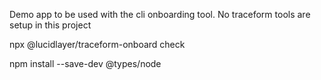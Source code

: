 Demo app to be used with the cli onboarding tool. No traceform tools are setup in this project

npx @lucidlayer/traceform-onboard check

npm install --save-dev @types/node